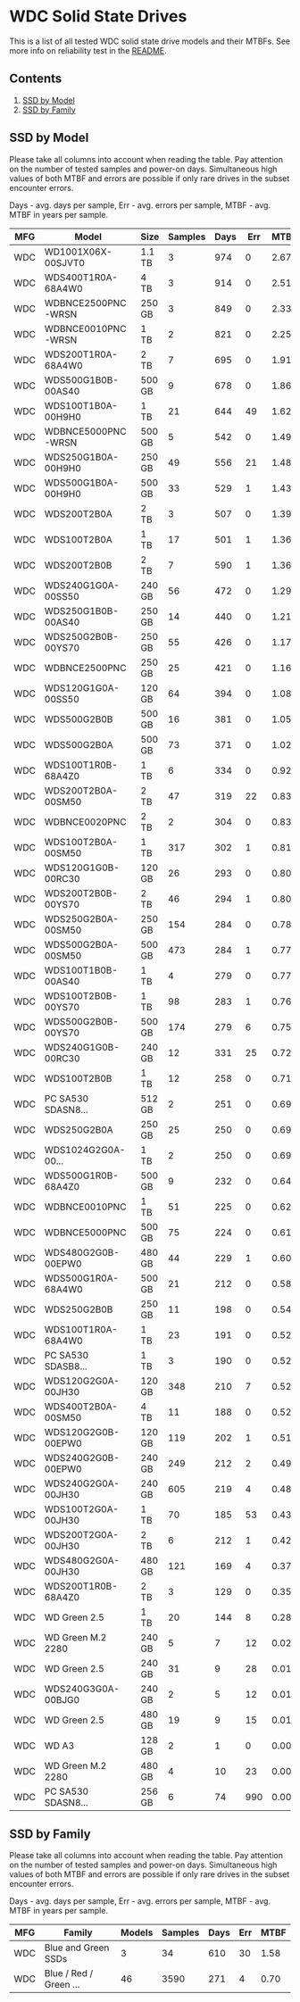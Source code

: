 WDC Solid State Drives
======================

This is a list of all tested WDC solid state drive models and their MTBFs. See
more info on reliability test in the [README](https://github.com/linuxhw/SMART).

Contents
--------

1. [ SSD by Model  ](#ssd-by-model)
2. [ SSD by Family ](#ssd-by-family)

SSD by Model
------------

Please take all columns into account when reading the table. Pay attention on the
number of tested samples and power-on days. Simultaneous high values of both MTBF
and errors are possible if only rare drives in the subset encounter errors.

Days - avg. days per sample,
Err  - avg. errors per sample,
MTBF - avg. MTBF in years per sample.

| MFG       | Model              | Size   | Samples | Days  | Err   | MTBF |
|-----------|--------------------|--------|---------|-------|-------|------|
| WDC       | WD1001X06X-00SJVT0 | 1.1 TB | 3       | 974   | 0     | 2.67   |
| WDC       | WDS400T1R0A-68A4W0 | 4 TB   | 3       | 914   | 0     | 2.51   |
| WDC       | WDBNCE2500PNC-WRSN | 250 GB | 3       | 849   | 0     | 2.33   |
| WDC       | WDBNCE0010PNC-WRSN | 1 TB   | 2       | 821   | 0     | 2.25   |
| WDC       | WDS200T1R0A-68A4W0 | 2 TB   | 7       | 695   | 0     | 1.91   |
| WDC       | WDS500G1B0B-00AS40 | 500 GB | 9       | 678   | 0     | 1.86   |
| WDC       | WDS100T1B0A-00H9H0 | 1 TB   | 21      | 644   | 49    | 1.62   |
| WDC       | WDBNCE5000PNC-WRSN | 500 GB | 5       | 542   | 0     | 1.49   |
| WDC       | WDS250G1B0A-00H9H0 | 250 GB | 49      | 556   | 21    | 1.48   |
| WDC       | WDS500G1B0A-00H9H0 | 500 GB | 33      | 529   | 1     | 1.43   |
| WDC       | WDS200T2B0A        | 2 TB   | 3       | 507   | 0     | 1.39   |
| WDC       | WDS100T2B0A        | 1 TB   | 17      | 501   | 1     | 1.36   |
| WDC       | WDS200T2B0B        | 2 TB   | 7       | 590   | 1     | 1.36   |
| WDC       | WDS240G1G0A-00SS50 | 240 GB | 56      | 472   | 0     | 1.29   |
| WDC       | WDS250G1B0B-00AS40 | 250 GB | 14      | 440   | 0     | 1.21   |
| WDC       | WDS250G2B0B-00YS70 | 250 GB | 55      | 426   | 0     | 1.17   |
| WDC       | WDBNCE2500PNC      | 250 GB | 25      | 421   | 0     | 1.16   |
| WDC       | WDS120G1G0A-00SS50 | 120 GB | 64      | 394   | 0     | 1.08   |
| WDC       | WDS500G2B0B        | 500 GB | 16      | 381   | 0     | 1.05   |
| WDC       | WDS500G2B0A        | 500 GB | 73      | 371   | 0     | 1.02   |
| WDC       | WDS100T1R0B-68A4Z0 | 1 TB   | 6       | 334   | 0     | 0.92   |
| WDC       | WDS200T2B0A-00SM50 | 2 TB   | 47      | 319   | 22    | 0.83   |
| WDC       | WDBNCE0020PNC      | 2 TB   | 2       | 304   | 0     | 0.83   |
| WDC       | WDS100T2B0A-00SM50 | 1 TB   | 317     | 302   | 1     | 0.81   |
| WDC       | WDS120G1G0B-00RC30 | 120 GB | 26      | 293   | 0     | 0.80   |
| WDC       | WDS200T2B0B-00YS70 | 2 TB   | 46      | 294   | 1     | 0.80   |
| WDC       | WDS250G2B0A-00SM50 | 250 GB | 154     | 284   | 0     | 0.78   |
| WDC       | WDS500G2B0A-00SM50 | 500 GB | 473     | 284   | 1     | 0.77   |
| WDC       | WDS100T1B0B-00AS40 | 1 TB   | 4       | 279   | 0     | 0.77   |
| WDC       | WDS100T2B0B-00YS70 | 1 TB   | 98      | 283   | 1     | 0.76   |
| WDC       | WDS500G2B0B-00YS70 | 500 GB | 174     | 279   | 6     | 0.75   |
| WDC       | WDS240G1G0B-00RC30 | 240 GB | 12      | 331   | 25    | 0.72   |
| WDC       | WDS100T2B0B        | 1 TB   | 12      | 258   | 0     | 0.71   |
| WDC       | PC SA530 SDASN8... | 512 GB | 2       | 251   | 0     | 0.69   |
| WDC       | WDS250G2B0A        | 250 GB | 25      | 250   | 0     | 0.69   |
| WDC       | WDS1024G2G0A-00... | 1 TB   | 2       | 250   | 0     | 0.69   |
| WDC       | WDS500G1R0B-68A4Z0 | 500 GB | 9       | 232   | 0     | 0.64   |
| WDC       | WDBNCE0010PNC      | 1 TB   | 51      | 225   | 0     | 0.62   |
| WDC       | WDBNCE5000PNC      | 500 GB | 75      | 224   | 0     | 0.61   |
| WDC       | WDS480G2G0B-00EPW0 | 480 GB | 44      | 229   | 1     | 0.60   |
| WDC       | WDS500G1R0A-68A4W0 | 500 GB | 21      | 212   | 0     | 0.58   |
| WDC       | WDS250G2B0B        | 250 GB | 11      | 198   | 0     | 0.54   |
| WDC       | WDS100T1R0A-68A4W0 | 1 TB   | 23      | 191   | 0     | 0.52   |
| WDC       | PC SA530 SDASB8... | 1 TB   | 3       | 190   | 0     | 0.52   |
| WDC       | WDS120G2G0A-00JH30 | 120 GB | 348     | 210   | 7     | 0.52   |
| WDC       | WDS400T2B0A-00SM50 | 4 TB   | 11      | 188   | 0     | 0.52   |
| WDC       | WDS120G2G0B-00EPW0 | 120 GB | 119     | 202   | 1     | 0.51   |
| WDC       | WDS240G2G0B-00EPW0 | 240 GB | 249     | 212   | 2     | 0.49   |
| WDC       | WDS240G2G0A-00JH30 | 240 GB | 605     | 219   | 4     | 0.48   |
| WDC       | WDS100T2G0A-00JH30 | 1 TB   | 70      | 185   | 53    | 0.43   |
| WDC       | WDS200T2G0A-00JH30 | 2 TB   | 6       | 212   | 1     | 0.42   |
| WDC       | WDS480G2G0A-00JH30 | 480 GB | 121     | 169   | 4     | 0.37   |
| WDC       | WDS200T1R0B-68A4Z0 | 2 TB   | 3       | 129   | 0     | 0.35   |
| WDC       | WD Green 2.5       | 1 TB   | 20      | 144   | 8     | 0.28   |
| WDC       | WD Green M.2 2280  | 240 GB | 5       | 7     | 12    | 0.02   |
| WDC       | WD Green 2.5       | 240 GB | 31      | 9     | 28    | 0.01   |
| WDC       | WDS240G3G0A-00BJG0 | 240 GB | 2       | 5     | 12    | 0.01   |
| WDC       | WD Green 2.5       | 480 GB | 19      | 9     | 15    | 0.01   |
| WDC       | WD A3              | 128 GB | 2       | 1     | 0     | 0.00   |
| WDC       | WD Green M.2 2280  | 480 GB | 4       | 10    | 23    | 0.00   |
| WDC       | PC SA530 SDASN8... | 256 GB | 6       | 74    | 990   | 0.00   |

SSD by Family
-------------

Please take all columns into account when reading the table. Pay attention on the
number of tested samples and power-on days. Simultaneous high values of both MTBF
and errors are possible if only rare drives in the subset encounter errors.

Days - avg. days per sample,
Err  - avg. errors per sample,
MTBF - avg. MTBF in years per sample.

| MFG       | Family                 | Models | Samples | Days  | Err   | MTBF |
|-----------|------------------------|--------|---------|-------|-------|------|
| WDC       | Blue and Green SSDs    | 3      | 34      | 610   | 30    | 1.58   |
| WDC       | Blue / Red / Green ... | 46     | 3590    | 271   | 4     | 0.70   |
